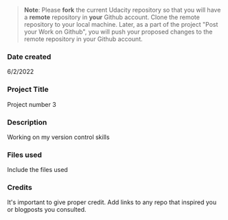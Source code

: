 >**Note**: Please **fork** the current Udacity repository so that you will have a **remote** repository in **your** Github account. Clone the remote repository to your local machine. Later, as a part of the project "Post your Work on Github", you will push your proposed changes to the remote repository in your Github account.

### Date created
6/2/2022

### Project Title
Project number 3

### Description
Working on my version control skills

### Files used
Include the files used

### Credits
It's important to give proper credit. Add links to any repo that inspired you or blogposts you consulted.
